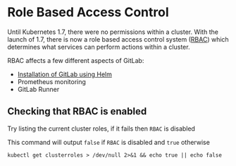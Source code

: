 # Role Based Access Control

Until Kubernetes 1.7, there were no permissions within a cluster. With the launch of 1.7, there is now a role based access control system ([RBAC](https://kubernetes.io/docs/admin/authorization/rbac/)) which determines what services can perform actions within a cluster.

RBAC affects a few different aspects of GitLab:
* [Installation of GitLab using Helm](../helm/README.md#preparing-for-helm-with-rbac)
* Prometheus monitoring
* GitLab Runner

## Checking that RBAC is enabled

Try listing the current cluster roles, if it fails then `RBAC` is disabled

This command will output `false` if `RBAC` is disabled and `true` otherwise

`kubectl get clusterroles > /dev/null 2>&1 && echo true || echo false`
